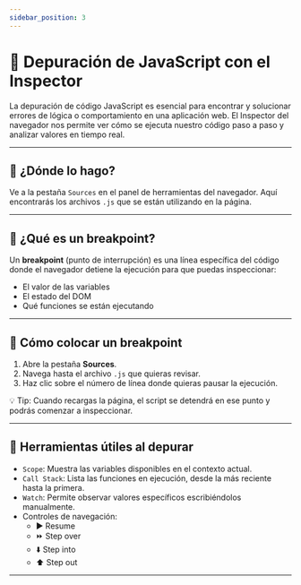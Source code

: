 ```yaml
---
sidebar_position: 3
---
```


# 🐞 Depuración de JavaScript con el Inspector

La depuración de código JavaScript es esencial para encontrar y solucionar errores de lógica o comportamiento en una aplicación web. El Inspector del navegador nos permite ver cómo se ejecuta nuestro código paso a paso y analizar valores en tiempo real.

---

## 🧭 ¿Dónde lo hago?

Ve a la pestaña `Sources` en el panel de herramientas del navegador. Aquí encontrarás los archivos `.js` que se están utilizando en la página.

---

## 🧱 ¿Qué es un breakpoint?

Un **breakpoint** (punto de interrupción) es una línea específica del código donde el navegador detiene la ejecución para que puedas inspeccionar:

- El valor de las variables
- El estado del DOM
- Qué funciones se están ejecutando

---

## 🔧 Cómo colocar un breakpoint

1. Abre la pestaña **Sources**.
2. Navega hasta el archivo `.js` que quieras revisar.
3. Haz clic sobre el número de línea donde quieras pausar la ejecución.

💡 Tip: Cuando recargas la página, el script se detendrá en ese punto y podrás comenzar a inspeccionar.

---

## 🔎 Herramientas útiles al depurar

- `Scope`: Muestra las variables disponibles en el contexto actual.
- `Call Stack`: Lista las funciones en ejecución, desde la más reciente hasta la primera.
- `Watch`: Permite observar valores específicos escribiéndolos manualmente.
- Controles de navegación:
  - ▶️ Resume
  - ⏩ Step over
  - ⬇️ Step into
  - ⬆️ Step out

---